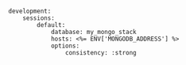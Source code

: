 <!-- usedin: [ _includes/_inlines/Databases/common/mongodb-replica-sets] - layout:code post: mongodb-replica-sets_configure-mongoid -->

```

development:
	sessions:
		default:
			database: my_mongo_stack
			hosts: <%= ENV['MONGODB_ADDRESS'] %>
			options:
				consistency: :strong

```

